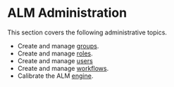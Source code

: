 ﻿[title]: # (Administration)
[tags]: # (Account Lifecycle Manager,ALM,Active Directory,)
[priority]: # (2000)

# ALM Administration

This section covers the following administrative topics.

* Create and manage [groups](creategroups.md).
* Create and manage [roles](createroles.md).
* Create and manage [users](createmanageusers.md)
* Create and manage [workflows](buildworkflow.md).
* Calibrate the ALM [engine](calibrateengine.md).
